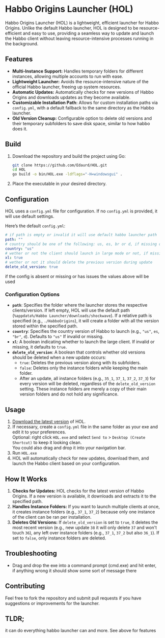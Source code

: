 # Habbo Origins Launcher (HOL)

Habbo Origins Launcher (HOL) is a lightweight, efficient launcher for Habbo Origins. Unlike the default Habbo launcher, HOL is designed to be resource-efficient and easy to use, providing a seamless way to update and launch the Habbo client without leaving resource-intensive processes running in the background.

## Features
- **Multi-Instance Support:** Handles temporary folders for different instances, allowing multiple accounts to run with ease.
- **Lightweight Launcher:** Avoids the resource-intensive nature of the official Habbo launcher, freeing up system resources.
- **Automatic Updates:** Automatically checks for new versions of Habbo Origins and downloads updates as they become available.
- **Customizable Installation Path:** Allows for custom installation paths via `config.yml`, with a default fallback to the same directory as the Habbo launcher.
- **Old Version Cleanup:** Configurable option to delete old versions and their temporary subfolders to save disk space, similar to how habbo does it.

## Build
1. Download the repository and build the project using Go:
   ```bash
   git clone https://github.com/Edaurd/HOL.git
   cd HOL
   go build -o bin/HOL.exe -ldflags="-H=windowsgui" .
   ```
2. Place the executable in your desired directory.

## Configuration
HOL uses a `config.yml` file for configuration. If no `config.yml` is provided, it will use default settings.

Here’s the default `config.yml`:
```yaml
# if path is empty or invalid it will use default habbo launcher path
path: ""
# country should be one of the following: us, es, br or d, if missing or invalid it will use US
country: "us"
# wether or not the client should launch in large mode or not, if missing or invalid it will launch in large mode
xl: true
# wether or not it should delete the previous version during update
delete_old_version: true
```
if the config is absent or missing or has issues the values above will be used

### Configuration Options
- **`path`**: Specifies the folder where the launcher stores the respective clients/version. If left empty, HOL will use the default path (`%appdata%/Habbo Launcher/downloads/shockwave`). If a relative path is specified (e.g., `./HabboOrigins`), it will create a folder with all the version stored within the specified path.
- **`country`**: Specifies the country version of Habbo to launch (e.g., `"us"`, `es`, `"br"`, `d`). Defaults to `"us"` If invalid or missing.
- **`xl`**: A boolean indicating whether to launch the large client. If invalid or missing, it defaults to `true`.
- **`delete_old_version`**: A boolean that controls whether old versions should be deleted when a new update occurs:
  - `true`: Deletes the previous version along with its subfolders.
  - `false`: Deletes only the instance folders while keeping the main folder.
  - After an update, all instance folders (e.g., `35_1`, `37_1`, `37_2`, `37_3`) for every version will be deleted, regardless of the `delete_old_version` setting. These instance folders are merely a copy of their main version folders and do not hold any significance.

## Usage
1. [Download the latest version](https://github.com/Edaurd/HOL/releases/latest) of HOL. 
2. If necessary, create a `config.yml` file in the same folder as your exe and edit it to your preferences.<br>
  Optional: right click `HOL.exe` and select `Send to` > `Desktop (Create Shortcut)` to keep it looking clean.<br>
            You could also drag and drop it into your navigation bar.  
4. Run `HOL.exe`
5. HOL will automatically check for new updates, download them, and launch the Habbo client based on your configuration.

## How It Works
1. **Checks for Updates:** HOL checks for the latest version of Habbo Origins. If a new version is available, it downloads and extracts it to the specified path.
2. **Handles Instance Folders:** If you want to launch multiple clients at once, it creates instance folders (e.g., `37_1`, `37_2`) because only one instance of the client can be ran per installation.
3. **Deletes Old Versions:** If `delete_old_version` is set to `true`, it deletes the most recent version (e.g., new update `38` it will only delete `37` and won't touch `36`), any left over instance folders (e.g., `37_1`, `37_2` but also `36_1`). If set to `false`, only instance folders are deleted.

## Troubleshooting
- Drag and drop the exe into a command prompt (cmd.exe) and hit enter, if anything wrong it should show some sort of message there 

## Contributing
Feel free to fork the repository and submit pull requests if you have suggestions or improvements for the launcher.

## TLDR;
it can do everything habbo launcher can and more. See above for features 

